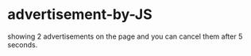 # advertisement-by-JS
 showing 2 advertisements on the page and you can cancel them after 5 seconds.
